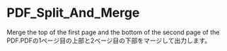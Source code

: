 # PDF_Split_And_Merge
Merge the top of the first page and the bottom of the second page of the PDF.PDFの1ページ目の上部と2ページ目の下部をマージして出力します。
